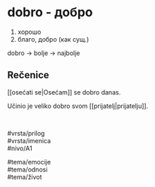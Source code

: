# dobro - добро

1. хорошо  
2. благо, добро (как сущ.)  

dobro → bolje → najbolje  

## Rečenice

[[osećati se|Osećam]] se dobro danas.  

Učinio je veliko dobro svom [[prijatelj|prijatelju]].  

<br>

#vrsta/prilog  
#vrsta/imenica  
#nivo/A1  

#tema/emocije  
#tema/odnosi  
#tema/život  
